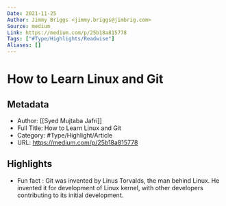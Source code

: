 ```yaml
---
Date: 2021-11-25
Author: Jimmy Briggs <jimmy.briggs@jimbrig.com>
Source: medium
Link: https://medium.com/p/25b18a815778
Tags: ["#Type/Highlights/Readwise"]
Aliases: []
---
```

# How to Learn Linux and Git

## Metadata
- Author: [[Syed Mujtaba Jafri]]
- Full Title: How to Learn Linux and Git
- Category: #Type/Highlight/Article
- URL: https://medium.com/p/25b18a815778

## Highlights
- Fun fact : Git was invented by Linus Torvalds, the man behind Linux. He invented it for development of Linux kernel, with other developers contributing to its initial development.
